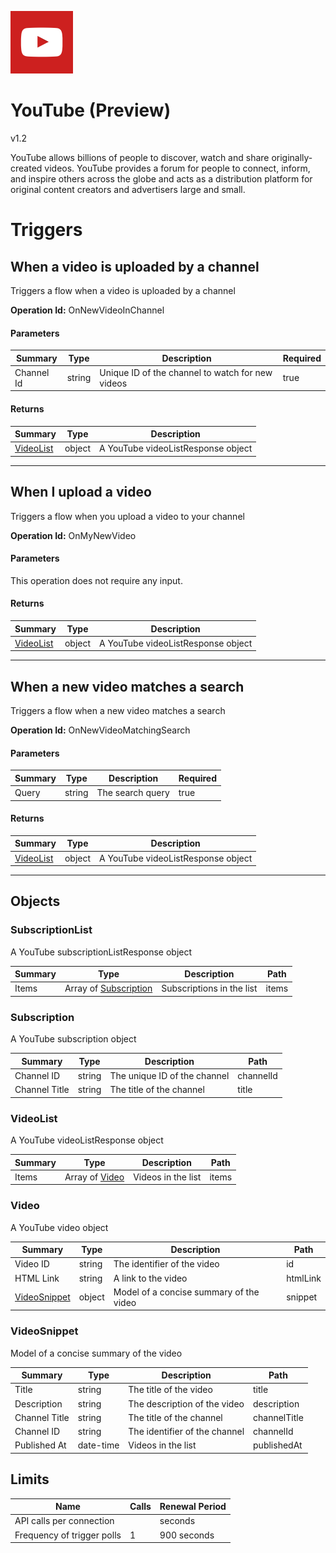 ![Icon](icon.png)

# YouTube (Preview)

v1.2

YouTube allows billions of people to discover, watch and share originally-created videos. YouTube provides a forum for people to connect, inform, and inspire others across the globe and acts as a distribution platform for original content creators and advertisers large and small.


# Triggers

## When a video is uploaded by a channel
Triggers a flow when a video is uploaded by a channel

**Operation Id:** OnNewVideoInChannel

#### Parameters
| Summary | Type | Description | Required |
|---------|------|-------------|----------|
| Channel Id | string | Unique ID of the channel to watch for new videos | true |

#### Returns
| Summary | Type | Description |
|---------|------|-------------|
| [VideoList](#videolist) | object | A YouTube videoListResponse object |

___

## When I upload a video
Triggers a flow when you upload a video to your channel

**Operation Id:** OnMyNewVideo

#### Parameters
This operation does not require any input.

#### Returns
| Summary | Type | Description |
|---------|------|-------------|
| [VideoList](#videolist) | object | A YouTube videoListResponse object |

___

## When a new video matches a search
Triggers a flow when a new video matches a search

**Operation Id:** OnNewVideoMatchingSearch

#### Parameters
| Summary | Type | Description | Required |
|---------|------|-------------|----------|
| Query | string | The search query | true |

#### Returns
| Summary | Type | Description |
|---------|------|-------------|
| [VideoList](#videolist) | object | A YouTube videoListResponse object |

___


## Objects

### SubscriptionList
A YouTube subscriptionListResponse object

| Summary | Type | Description | Path |
|---------|------|-------------|------|
| Items | Array of [Subscription](#subscription) | Subscriptions in the list | items |

### Subscription
A YouTube subscription object

| Summary | Type | Description | Path |
|---------|------|-------------|------|
| Channel ID | string | The unique ID of the channel | channelId |
| Channel Title | string | The title of the channel | title |

### VideoList
A YouTube videoListResponse object

| Summary | Type | Description | Path |
|---------|------|-------------|------|
| Items | Array of [Video](#video) | Videos in the list | items |

### Video
A YouTube video object

| Summary | Type | Description | Path |
|---------|------|-------------|------|
| Video ID | string | The identifier of the video | id |
| HTML Link | string | A link to the video | htmlLink |
| [VideoSnippet](#videosnippet) | object | Model of a concise summary of the video | snippet |

### VideoSnippet
Model of a concise summary of the video

| Summary | Type | Description | Path |
|---------|------|-------------|------|
| Title | string | The title of the video | title |
| Description | string | The description of the video | description |
| Channel Title | string | The title of the channel | channelTitle |
| Channel ID | string | The identifier of the channel | channelId |
| Published At | date-time | Videos in the list | publishedAt |

## Limits
| Name | Calls | Renewal Period |
|------|-------|----------------|
| API calls per connection |  |  seconds |
| Frequency of trigger polls | 1 | 900 seconds |

